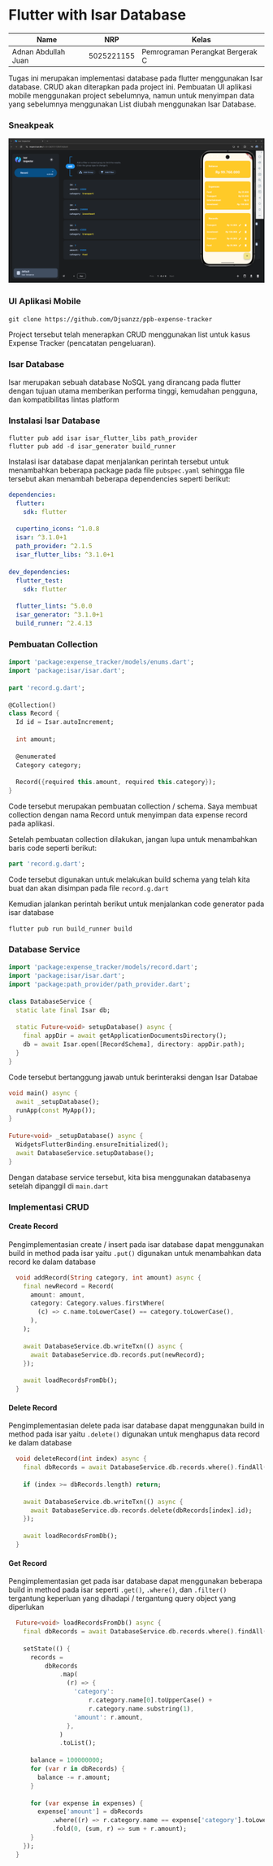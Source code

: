 # Flutter with Isar Database

| Name                | NRP        | Kelas                            |
| ------------------- | ---------- | -------------------------------- |
| Adnan Abdullah Juan | 5025221155 | Pemrograman Perangkat Bergerak C |

Tugas ini merupakan implementasi database pada flutter menggunakan Isar database. CRUD akan diterapkan pada project ini. Pembuatan UI aplikasi mobile menggunakan project sebelumnya, namun untuk menyimpan data yang sebelumnya menggunakan List diubah menggunakan Isar Database.

### Sneakpeak

![isardb](public/isardb.png)

### UI Aplikasi Mobile

`git clone https://github.com/Djuanzz/ppb-expense-tracker`

Project tersebut telah menerapkan CRUD menggunakan list untuk kasus Expense Tracker (pencatatan pengeluaran).

### Isar Database

Isar merupakan sebuah database NoSQL yang dirancang pada flutter dengan tujuan utama memberikan performa tinggi, kemudahan pengguna, dan kompatibilitas lintas platform

### Instalasi Isar Database

```
flutter pub add isar isar_flutter_libs path_provider
flutter pub add -d isar_generator build_runner
```

Instalasi isar database dapat menjalankan perintah tersebut untuk menambahkan beberapa package pada file `pubspec.yaml` sehingga file tersebut akan menambah beberapa dependencies seperti berikut:

```yaml
dependencies:
  flutter:
    sdk: flutter

  cupertino_icons: ^1.0.8
  isar: ^3.1.0+1
  path_provider: ^2.1.5
  isar_flutter_libs: ^3.1.0+1

dev_dependencies:
  flutter_test:
    sdk: flutter

  flutter_lints: ^5.0.0
  isar_generator: ^3.1.0+1
  build_runner: ^2.4.13
```

### Pembuatan Collection

```dart
import 'package:expense_tracker/models/enums.dart';
import 'package:isar/isar.dart';

part 'record.g.dart';

@Collection()
class Record {
  Id id = Isar.autoIncrement;

  int amount;

  @enumerated
  Category category;

  Record({required this.amount, required this.category});
}

```

Code tersebut merupakan pembuatan collection / schema. Saya membuat collection dengan nama Record untuk menyimpan data expense record pada aplikasi.

Setelah pembuatan collection dilakukan, jangan lupa untuk menambahkan baris code seperti berikut:

```dart
part 'record.g.dart';
```

Code tersebut digunakan untuk melakukan build schema yang telah kita buat dan akan disimpan pada file `record.g.dart`

Kemudian jalankan perintah berikut untuk menjalankan code generator pada isar database

`flutter pub run build_runner build`

### Database Service

```dart
import 'package:expense_tracker/models/record.dart';
import 'package:isar/isar.dart';
import 'package:path_provider/path_provider.dart';

class DatabaseService {
  static late final Isar db;

  static Future<void> setupDatabase() async {
    final appDir = await getApplicationDocumentsDirectory();
    db = await Isar.open([RecordSchema], directory: appDir.path);
  }
}
```

Code tersebut bertanggung jawab untuk berinteraksi dengan Isar Databae

```dart
void main() async {
  await _setupDatabase();
  runApp(const MyApp());
}

Future<void> _setupDatabase() async {
  WidgetsFlutterBinding.ensureInitialized();
  await DatabaseService.setupDatabase();
}
```

Dengan database service tersebut, kita bisa menggunakan databasenya setelah dipanggil di `main.dart`

### Implementasi CRUD

#### Create Record

Pengimplementasian create / insert pada isar database dapat menggunakan build in method pada isar yaitu `.put()` digunakan untuk menambahkan data record ke dalam database

```dart
  void addRecord(String category, int amount) async {
    final newRecord = Record(
      amount: amount,
      category: Category.values.firstWhere(
        (c) => c.name.toLowerCase() == category.toLowerCase(),
      ),
    );

    await DatabaseService.db.writeTxn(() async {
      await DatabaseService.db.records.put(newRecord);
    });

    await loadRecordsFromDb();
  }
```

#### Delete Record

Pengimplementasian delete pada isar database dapat menggunakan build in method pada isar yaitu `.delete()` digunakan untuk menghapus data record ke dalam database

```dart
  void deleteRecord(int index) async {
    final dbRecords = await DatabaseService.db.records.where().findAll();

    if (index >= dbRecords.length) return;

    await DatabaseService.db.writeTxn(() async {
      await DatabaseService.db.records.delete(dbRecords[index].id);
    });

    await loadRecordsFromDb();
  }
```

#### Get Record

Pengimplementasian get pada isar database dapat menggunakan beberapa build in method pada isar seperti `.get()`, `.where()`, dan `.filter()` tergantung keperluan yang dihadapi / tergantung query object yang diperlukan

```dart
  Future<void> loadRecordsFromDb() async {
    final dbRecords = await DatabaseService.db.records.where().findAll();

    setState(() {
      records =
          dbRecords
              .map(
                (r) => {
                  'category':
                      r.category.name[0].toUpperCase() +
                      r.category.name.substring(1),
                  'amount': r.amount,
                },
              )
              .toList();

      balance = 100000000;
      for (var r in dbRecords) {
        balance -= r.amount;
      }

      for (var expense in expenses) {
        expense['amount'] = dbRecords
            .where((r) => r.category.name == expense['category'].toLowerCase())
            .fold(0, (sum, r) => sum + r.amount);
      }
    });
  }
```
